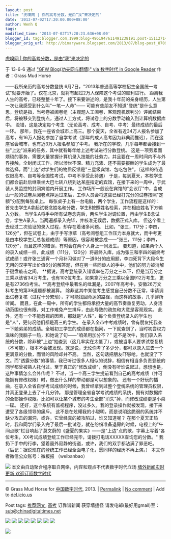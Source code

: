 ```yaml
---
layout: post
title: "虎嗅网 | 你的高考分数，是由“我”来决定的"
date: '2013-07-02T17:20:00.000+08:00'
author: Wenh Q
tags:
modified_time: '2013-07-02T17:20:23.636+08:00'
blogger_id: tag:blogger.com,1999:blog-4961947611491238191.post-1511271492617130831
blogger_orig_url: http://binaryware.blogspot.com/2013/07/blog-post_8709.html
---
```



[虎嗅网 |
你的高考分数，是由“我”来决定的](http://feedproxy.google.com/~r/chinagfwblog/~3/GDz2RwpkUB0/)

于 13-6-6 通过 ["GFW Blog(功夫网与翻墙)" via 数字时代 in Google
Reader](http://feeds2.feedburner.com/chinagfwblog) 作者：Grass Mud Horse



——我所亲历的高考分数登统
6月7日，"2013年普通高等学校招生全国统一考试"就要开始了。仅在北京，就将有超过2万人保障这个考试的顺利进行。
距离我人生的高考，已经整整十年了。接下来要讲述的，是我十年前的亲身经历，人生第一次让我感受到什么叫"一笔一人命"——
可能有些朋友不知道"登统"是什么意思，登统是指，当考卷被阅卷组（主观题人工阅卷，客观题机器判分）评阅结束后，将被移交到登统点，通过人工方式，将试卷上的分数手动输入到计算机数据库中。
没错，这是决定每个考生（无论高考、成考、自考、中考）最终成绩的最后一环。
那年，我在一座省会城市上高三。那个夏天，全省有近34万人报名参加了高考，有16万人报名参加了自学考试（那年的成人高考因为非典而推迟），而在这座省会城市，也有近3万人报名参加了中考。
我所在的学校，几乎每年都会接到一些"上边"派来的任务，其中就有每年给上述考试进行分数登统。
这是一项劳累而烦琐的事务，需要大量掌握计算机录入技能的壮劳力，并且要在一周时间内不与外界接触，全封闭式工作。所以涉世不深、精力充沛、还不需要报酬的学生成为了最优选择，而"上边"对学生们的物质反馈是"三星级宾馆、包吃包住"。（这样的待遇仅限高考、自考等全国性考试，中考不享受此待遇）
于是，每到夏天，本校学生们都会前赴后继乘坐大巴七转八绕到达某座指定的宾馆，在接下来的一周中，于武装人员监控的封闭宾馆内开展工作。
工作场所一般设在宾馆的"会议厅"中，当成山一般的试卷从阅卷点押运过来后，工作人员会将这些已经打完分的试卷按照"定额"分配到每张桌上。
每张桌子上有一台电脑，两个学生，工作流程是这样的：
首先由学生A拿起试卷念姓名和分数，学生B按照姓名检索，并在相应姓名下方输入分数。
当学生A将手中所有试卷念完后，两名学生对调位置，再由学生B念试卷，学生A录入。当两遍都录入完毕，并核准无误后，数据正式入库。
但这个看上去经过二次验证的录入过程，却存在着诸多问题。
比如，"张三，117分；李四，126分"，但在试卷上，由于手写潦草（高考阅卷组工作压力本身就大，而中考更是由本校学生汇总各题成绩）等原因，很容易被念成——"张三，111分；李四，120分"，而且这样的错误，有时会在两个人身上一同发生。
要知道，如果两个人的录入成绩一样，此成绩（111分，120分）将最终入库，成为张三和李四的最终考试成绩！或许张三通宵一个月补习做对了一道6分的应用题，李四死背下大段今生无用的汉字写出价值6分的解答题，但在另一些同龄人的手中，他们的努力被消解于键盘敲击之间。
**据说，高考登统录入错误率在万分之三以下，但是当万分之三乘以该省34万考生，也有102位考生。如果拿万分之三乘以全国912万考生，更是有2736位考生。**高考登统中最著名的纰漏是，2007年高考中，安徽26万文科考生的第39道题都被漏算。
除非这其中某位考生感觉自己分数不正常，申请调出试卷复核（过程十分繁琐），才可能找回命运的路径，而这样的故事，几乎鲜所听闻。
而且，在此一周中，所有的学生都将承担大量的高节奏重复劳动，人身活动范围也很有限，对工作难免产生排斥，由此导致的疏忽和大意是客观现实。
此外，还有一个不能忽视的因素，那就是"人性"，每个负责登统录入的学生也是"人"，更何况他们都是高三的学生。
在录入全市中考成绩时，曾有朋友托我查一下她弟弟的成绩。全城初三学生的成绩都在指间，一下就查到了，当时初尝权力滋味的我脑子一热，和她说了句——"咱弟用加分不？"
这不是吹牛，我们录入系统的分数，除非被"上边"抽查到（这几率实在太低了），或被当事人要求试卷复核（不可能），根本不会被发现。就是说，无论你考了多少分，都可以录入进去一个更满意的分数，而冒的风险却并不高。
当然，这句话把朋友吓够呛，也就没了下文。而"透露分数"的事情，我已听过很多人相似的说辞，相信有相当多负责登统的同学都曾被熟人托付过。至于真正的"修改成绩"，倒没有听谁说起过，想想也是，这种事情怎么会外传呢？
不过，当一个高三学生提前看到自己的高考成绩（并可能拥有修改权限）时，做出什么样的举动都是可以想象的。
还有一个好玩的插曲，在录入全省自学考试成绩的时候，我曾经拿到过整个登统系统的管理员权限，并真正登录上去了十几分钟。
那是管理全省自学考试成绩的系统，拥有对数据库的全部操作权限。比如可以让某个城市的考生全部"消失"掉，而修改成绩更是小菜一碟。
还好，这个系统有监视程序，没过多久，我的登录操作就被发现，接下来遭受了各级领导的痛斥。
这不是在炫耀我的小聪明，而是说明这脆弱的系统并不缺少攻击的漏洞，或许，它曾经真的被攻陷过，谁又知道呢？
在那个夏天正热时，我和同学们录入完了最后一批试卷，就在纷纷准备退房的时候，电视上的"午间点歌"栏目响起了莫文蔚的《盛夏的果实》——是"上边"点的歌，字幕上写着"各位考生，XX考试成绩登统工作已经完毕，请拨打电话XXXXX查询您的分数。"
我扔下手中的行李，望着窗外寂静的街道，或许，我们的双手都沾满了罪恶吧。
（后记：据说现在的登统工作已经全面电子化，愿同样的经历不再上演。）
本文作者微信公众账号：微板报 （weibanbao）

![](http://pixel.quantserve.com/pixel/p-89EKCgBk8MZdE.gif)
本文由自动聚合程序取自网络，内容和观点不代表数字时代立场
[墙外新闻实时更新 欢迎订阅数字时代](http://eepurl.com/mstlf)

* * * * *

© Grass Mud Horse for
[中国数字时代](https://kexueshangwang.info/chinese), 2013. |
[Permalink](https://kexueshangwang.info/chinese/2013/06/%e8%99%8e%e5%97%85%e7%bd%91-%e4%bd%a0%e7%9a%84%e9%ab%98%e8%80%83%e5%88%86%e6%95%b0%ef%bc%8c%e6%98%af%e7%94%b1%e6%88%91%e6%9d%a5%e5%86%b3%e5%ae%9a%e7%9a%84/)
| [No
comment](https://kexueshangwang.info/chinese/2013/06/%e8%99%8e%e5%97%85%e7%bd%91-%e4%bd%a0%e7%9a%84%e9%ab%98%e8%80%83%e5%88%86%e6%95%b0%ef%bc%8c%e6%98%af%e7%94%b1%e6%88%91%e6%9d%a5%e5%86%b3%e5%ae%9a%e7%9a%84/#comments)
| Add to
[del.icio.us](http://del.icio.us/post?url=https://kexueshangwang.info/chinese/2013/06/%e8%99%8e%e5%97%85%e7%bd%91-%e4%bd%a0%e7%9a%84%e9%ab%98%e8%80%83%e5%88%86%e6%95%b0%ef%bc%8c%e6%98%af%e7%94%b1%e6%88%91%e6%9d%a5%e5%86%b3%e5%ae%9a%e7%9a%84/&title=%E8%99%8E%E5%97%85%E7%BD%91%20%7C%20%E4%BD%A0%E7%9A%84%E9%AB%98%E8%80%83%E5%88%86%E6%95%B0%EF%BC%8C%E6%98%AF%E7%94%B1%E2%80%9C%E6%88%91%E2%80%9D%E6%9D%A5%E5%86%B3%E5%AE%9A%E7%9A%84)

 Post tags:
[推荐网文](https://kexueshangwang.info/chinese/tag/%e6%8e%a8%e8%8d%90%e7%bd%91%e6%96%87/?category=10466),
[高考](https://kexueshangwang.info/chinese/tag/%e9%ab%98%e8%80%83/?category=10466)
 订靠谱新闻 获穿墙捷径
请发电邮(最好用gmail)至：sub@chinadigitaltimes.net


[![](http://feeds.feedburner.com/~ff/chinagfwblog?d=yIl2AUoC8zA)](http://feeds.feedburner.com/~ff/chinagfwblog?a=GDz2RwpkUB0:5Snq6-lS0Nw:yIl2AUoC8zA)
[![](http://feeds.feedburner.com/~ff/chinagfwblog?i=GDz2RwpkUB0:5Snq6-lS0Nw:-BTjWOF_DHI)](http://feeds.feedburner.com/~ff/chinagfwblog?a=GDz2RwpkUB0:5Snq6-lS0Nw:-BTjWOF_DHI)
[![](http://feeds.feedburner.com/~ff/chinagfwblog?i=GDz2RwpkUB0:5Snq6-lS0Nw:F7zBnMyn0Lo)](http://feeds.feedburner.com/~ff/chinagfwblog?a=GDz2RwpkUB0:5Snq6-lS0Nw:F7zBnMyn0Lo)
[![](http://feeds.feedburner.com/~ff/chinagfwblog?i=GDz2RwpkUB0:5Snq6-lS0Nw:V_sGLiPBpWU)](http://feeds.feedburner.com/~ff/chinagfwblog?a=GDz2RwpkUB0:5Snq6-lS0Nw:V_sGLiPBpWU)
[![](http://feeds.feedburner.com/~ff/chinagfwblog?d=qj6IDK7rITs)](http://feeds.feedburner.com/~ff/chinagfwblog?a=GDz2RwpkUB0:5Snq6-lS0Nw:qj6IDK7rITs)
[![](http://feeds.feedburner.com/~ff/chinagfwblog?d=l6gmwiTKsz0)](http://feeds.feedburner.com/~ff/chinagfwblog?a=GDz2RwpkUB0:5Snq6-lS0Nw:l6gmwiTKsz0)
[![](http://feeds.feedburner.com/~ff/chinagfwblog?i=GDz2RwpkUB0:5Snq6-lS0Nw:gIN9vFwOqvQ)](http://feeds.feedburner.com/~ff/chinagfwblog?a=GDz2RwpkUB0:5Snq6-lS0Nw:gIN9vFwOqvQ)
[![](http://feeds.feedburner.com/~ff/chinagfwblog?d=TzevzKxY174)](http://feeds.feedburner.com/~ff/chinagfwblog?a=GDz2RwpkUB0:5Snq6-lS0Nw:TzevzKxY174)

![](http://feeds.feedburner.com/~r/chinagfwblog/~4/GDz2RwpkUB0)
